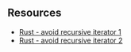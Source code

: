

## Resources

- [Rust - avoid recursive iterator 1][def]
- [Rust - avoid recursive iterator 2][def2]


[def]: https://medium.com/@techhara/rust-avoid-recursive-iterators-50e5701e3743
[def2]: https://medium.com/@techhara/rust-avoid-recursive-iterator-2-5cd90a59ffe6